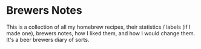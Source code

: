 # Brewers Notes

This is a collection of all my homebrew recipes, their statistics / labels (if I made one), 
brewers notes, how I liked them, and how I would change them. It's a beer brewers diary of sorts.

